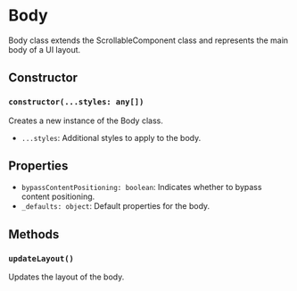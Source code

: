 # Body

Body class extends the ScrollableComponent class and represents the main body of a UI layout.

## Constructor

### `constructor(...styles: any[])`

Creates a new instance of the Body class.

- `...styles`: Additional styles to apply to the body.

## Properties

- `bypassContentPositioning: boolean`: Indicates whether to bypass content positioning.
- `_defaults: object`: Default properties for the body.

## Methods

### `updateLayout()`

Updates the layout of the body.

